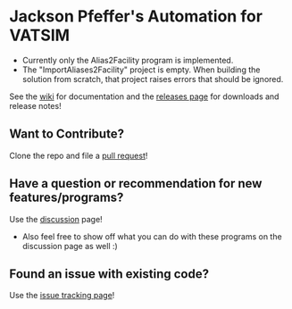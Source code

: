 # Jackson Pfeffer's Automation for VATSIM
* Currently only the Alias2Facility program is implemented.
* The "ImportAliases2Facility" project is empty. When building the solution from scratch, that project raises errors that should be ignored.

See the [wiki](https://github.com/CrazyKidJack/VATSIM/wiki) for documentation and the [releases page](https://github.com/CrazyKidJack/VATSIM/releases) for downloads and release notes!

## Want to Contribute?
Clone the repo and file a [pull request](https://github.com/CrazyKidJack/VATSIM/pulls)!

## Have a question or recommendation for new features/programs?
Use the [discussion](https://github.com/CrazyKidJack/VATSIM/discussions) page!
* Also feel free to show off what you can do with these programs on the discussion page as well :)

## Found an issue with existing code?
Use the [issue tracking page](https://github.com/CrazyKidJack/VATSIM/issues)!
